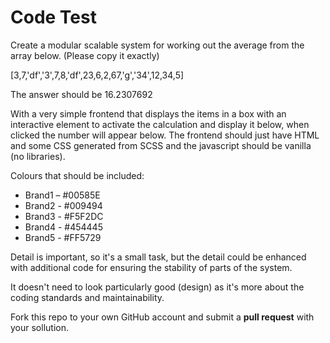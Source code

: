 # Code Test

Create a modular scalable system for working out the average from the array below. (Please copy it
exactly)

[3,7,'df','3',7,8,'df',23,6,2,67,'g','34',12,34,5]

The answer should be 16.2307692

With a very simple frontend that displays the items in a box with an interactive element to activate
the calculation and display it below, when clicked the number will appear below. The frontend
should just have HTML and some CSS generated from SCSS and the javascript should be vanilla
(no libraries).

Colours that should be included:
* Brand1 – #00585E
* Brand2 - #009494
* Brand3 - #F5F2DC
* Brand4 - #454445
* Brand5 - #FF5729

Detail is important, so it's a small task, but the detail could be enhanced with additional code for
ensuring the stability of parts of the system.

It doesn't need to look particularly good (design) as it's more about the coding standards and
maintainability.

Fork this repo to your own GitHub account and submit a **pull request** with your sollution.
